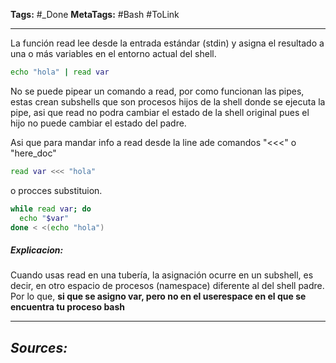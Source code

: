 **Tags:** #_Done
**MetaTags:** #Bash #ToLink
- - -
La función read lee desde la entrada estándar (stdin) y asigna el resultado a una o más variables en el entorno actual del shell.

``` bash
echo "hola" | read var
```

No se puede pipear un comando a read, por como funcionan las pipes, estas crean subshells que son procesos hijos de la shell donde se ejecuta la pipe, asi que read no podra cambiar el estado de la shell original pues el hijo no puede cambiar el estado del padre.

Asi que para mandar info a read desde la line ade comandos "<<<" o "here_doc"
``` bash 
read var <<< "hola"
```

o procces substituion.
``` bash
while read var; do
  echo "$var"
done < <(echo "hola")
```

##### Explicacion:
Cuando usas read en una tubería, la asignación ocurre en un subshell, es decir, en otro espacio de procesos (namespace) diferente al del shell padre. Por lo que, **si que se asigno var, pero no en el userespace en el que se encuentra tu proceso bash**

- - - 
## ***Sources:***
